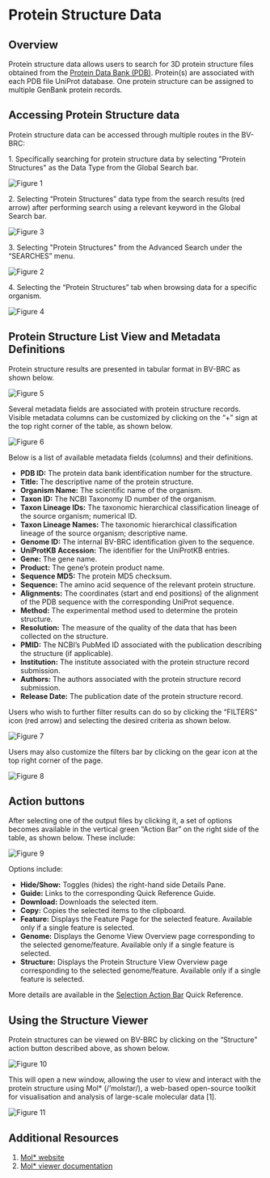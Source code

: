 # Protein Structure Data

## Overview
Protein structure data allows users to search for 3D protein structure files obtained from the [Protein Data Bank (PDB)](https://www.rcsb.org/). Protein(s) are associated with each PDB file UniProt database. One protein structure can be assigned to multiple GenBank protein records.

## Accessing Protein Structure data

Protein structure data can be accessed through multiple routes in the BV-BRC: 

1\. Specifically searching for protein structure data by selecting "Protein Structures" as the Data Type from the Global Search bar.

![Figure 1](../images/structures_Picture1.png "Figure 1")

2\. Selecting “Protein Structures” data type from the search results (red arrow) after performing search using a relevant keyword in the Global Search bar. 

![Figure 3](../images/structures_Picture3.png "Figure 3")

3\. Selecting "Protein Structures" from the Advanced Search under the “SEARCHES” menu. 

![Figure 2](../images/structures_Picture2.png "Figure 2")

4\. Selecting the “Protein Structures” tab when browsing data for a specific organism.  

![Figure 4](../images/structures_Picture4.png "Figure 4")

## Protein Structure List View and Metadata Definitions

Protein structure results are presented in tabular format in BV-BRC as shown below. 

![Figure 5](../images/structures_Picture5.png "Figure 5")

Several metadata fields are associated with protein structure records. Visible metadata columns can be customized by clicking on the “+” sign at the top right corner of the table, as shown below.  

![Figure 6](../images/structures_Picture6.png "Figure 6")

Below is a list of available metadata fields (columns) and their definitions. 

* **PDB ID:** The protein data bank identification number for the structure. 
* **Title:** The descriptive name of the protein structure. 
* **Organism Name:** The scientific name of the organism. 
* **Taxon ID:** The NCBI Taxonomy ID number of the organism.
* **Taxon Lineage IDs:** The taxonomic hierarchical classification lineage of the source organism; numerical ID. 
* **Taxon Lineage Names:** The taxonomic hierarchical classification lineage of the source organism; descriptive name. 
* **Genome ID:** The internal BV-BRC identification given to the sequence. 
* **UniProtKB Accession:** The identifier for the UniProtKB entries.
* **Gene:** The gene name. 
* **Product:** The gene’s protein product name. 
* **Sequence MD5:** The protein MD5 checksum. 
* **Sequence:** The amino acid sequence of the relevant protein structure. 
* **Alignments:** The coordinates (start and end positions) of the alignment of the PDB sequence with the corresponding UniProt sequence.
* **Method:** The experimental method used to determine the protein structure. 
* **Resolution:** The measure of the quality of the data that has been collected on the structure.
* **PMID:** The NCBI’s PubMed ID associated with the publication describing the structure (if applicable). 
* **Institution:** The institute associated with the protein structure record submission. 
* **Authors:** The authors associated with the protein structure record submission.
* **Release Date:** The publication date of the protein structure record. 

Users who wish to further filter results can do so by clicking the “FILTERS” icon (red arrow) and selecting the desired criteria as shown below.   

![Figure 7](../images/structures_Picture7.png "Figure 7")

Users may also customize the filters bar by clicking on the gear icon at the top right corner of the page. 

![Figure 8](../images/structures_Picture8.png "Figure 8")

## Action buttons

After selecting one of the output files by clicking it, a set of options becomes available in the vertical green “Action Bar” on the right side of the table, as shown below. These include:

![Figure 9](../images/structures_Picture9.png "Figure 9")

Options include:

* **Hide/Show:** Toggles (hides) the right-hand side Details Pane.
* **Guide:** Links to the corresponding Quick Reference Guide.
* **Download:** Downloads the selected item.
* **Copy:** Copies the selected items to the clipboard.
* **Feature:** Displays the Feature Page for the selected feature. Available only if a single feature is selected.
* **Genome:** Displays the Genome View Overview page corresponding to the selected genome/feature. Available only if a single feature is selected.
* **Structure:** Displays the Protein Structure View Overview page corresponding to the selected genome/feature. Available only if a single feature is selected.  

More details are available in the [Selection Action Bar](../action_bar.html) Quick Reference.

## Using the Structure Viewer

Protein structures can be viewed on BV-BRC by clicking on the “Structure” action button described above, as shown below. 

![Figure 10](../images/structures_Picture10.png "Figure 10")

This will open a new window, allowing the user to view and interact with the protein structure using Mol* (/’molstar/), a web-based open-source toolkit for visualisation and analysis of large-scale molecular data [1].

![Figure 11](../images/structures_Picture11.png "Figure 11")

## Additional Resources

1. [Mol* website](https://molstar.org)
2. [Mol* viewer documentation](https://molstar.org/viewer-docs/)

